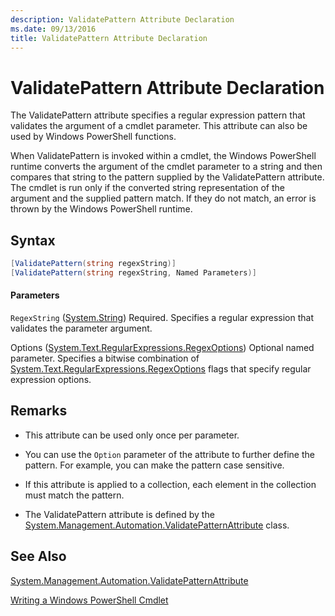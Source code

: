 ```yaml
---
description: ValidatePattern Attribute Declaration
ms.date: 09/13/2016
title: ValidatePattern Attribute Declaration
---
```

# ValidatePattern Attribute Declaration

The ValidatePattern attribute specifies a regular expression pattern that validates the argument of a cmdlet parameter. This attribute can also be used by Windows PowerShell functions.

When ValidatePattern is invoked within a cmdlet, the Windows PowerShell runtime converts the argument of the cmdlet parameter to a string and then compares that string to the pattern supplied by the ValidatePattern attribute. The cmdlet is run only if the converted string representation of the argument and the supplied pattern match. If they do not match, an error is thrown by the Windows PowerShell runtime.

## Syntax

```csharp
[ValidatePattern(string regexString)]
[ValidatePattern(string regexString, Named Parameters)]
```

#### Parameters

`RegexString` ([System.String](/dotnet/api/System.String))
Required. Specifies a regular expression that validates the parameter argument.

Options ([System.Text.RegularExpressions.RegexOptions](/dotnet/api/System.Text.RegularExpressions.RegexOptions))
Optional named parameter. Specifies a bitwise combination of [System.Text.RegularExpressions.RegexOptions](/dotnet/api/System.Text.RegularExpressions.RegexOptions) flags that specify regular expression options.

## Remarks

- This attribute can be used only once per parameter.

- You can use the `Option` parameter of the attribute to further define the pattern. For example, you can make the pattern case sensitive.

- If this attribute is applied to a collection, each element in the collection must match the pattern.

- The ValidatePattern attribute is defined by the [System.Management.Automation.ValidatePatternAttribute](/dotnet/api/System.Management.Automation.ValidatePatternAttribute) class.

## See Also

[System.Management.Automation.ValidatePatternAttribute](/dotnet/api/System.Management.Automation.ValidatePatternAttribute)

[Writing a Windows PowerShell Cmdlet](./writing-a-windows-powershell-cmdlet.md)
